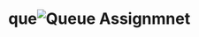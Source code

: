# que![Queue Assignmnet](https://user-images.githubusercontent.com/90233512/174282010-770f4c00-978a-4e87-a921-51e62e211c3e.png)
